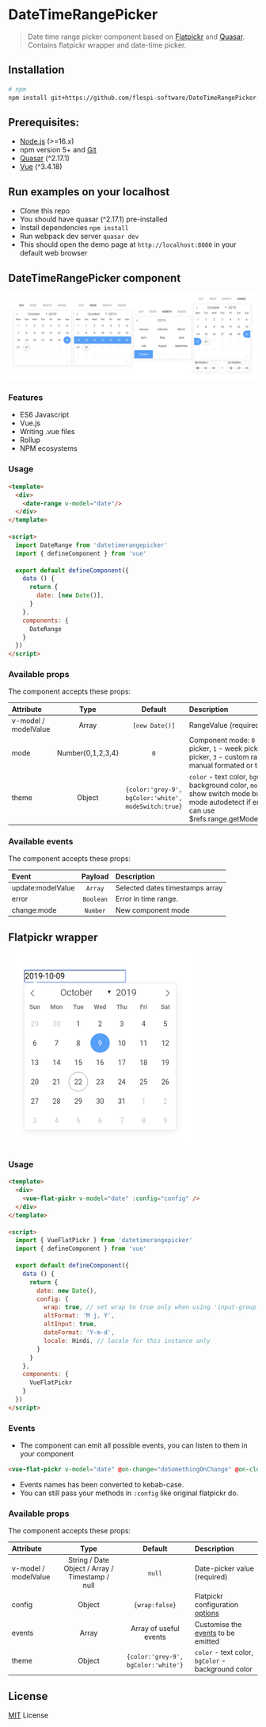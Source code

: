 # DateTimeRangePicker
> Date time range picker component based on [Flatpickr](https://flatpickr.js.org) and [Quasar](https://quasar-framework.org/). Contains flatpickr wrapper and date-time picker.

## Installation
```bash
# npm
npm install git+https://github.com/flespi-software/DateTimeRangePicker.git --save
```

## Prerequisites:

- [Node.js](https://nodejs.org/en/) (>=16.x)
- npm version 5+ and [Git](https://git-scm.com/)
- [Quasar](https://quasar.dev/) (^2.17.1)
- [Vue](https://vuejs.org/) (^3.4.18)

## Run examples on your localhost
* Clone this repo
* You should have quasar (^2.17.1) pre-installed
* Install dependencies `npm install`
* Run webpack dev server `quasar dev`
* This should open the demo page at `http://localhost:8080` in your default web browser

## DateTimeRangePicker component

![Screenshot](/misc/component.png?raw=true "DateTimeRangePicker")

### Features
* ES6 Javascript
* Vue.js
* Writing .vue files
* Rollup
* NPM ecosystems

### Usage

```html
<template>
  <div>
    <date-range v-model="date"/>
  </div>
</template>

<script>
  import DateRange from 'datetimerangepicker'
  import { defineComponent } from 'vue'

  export default defineComponent({
    data () {
      return {
        date: [new Date()],
      }
    },
    components: {
      DateRange
    }
  })
</script>
```
### Available props
The component accepts these props:

| Attribute             | Type                                            | Default              | Description           |
| :---                  | :---:                                           | :---:                | :---                  |
| v-model / modelValue  | Array                                           | `[new Date()]`               | RangeValue (required) |
| mode                  | Number{0,1,2,3,4}                              | `0`                  | Component mode: `0` - Single date picker, `1` - week picker, `2` - month picker, `3` - custom range picker, `4` - manual formated or timestamp mode|
| theme                 | Object                                           | `{color:'grey-9', bgColor:'white', modeSwitch:true}` | `color` - text color, `bgColor` - background color, `modeSwitch` - need show switch mode buttons(it works mode autodetect if enabled, else you can use $refs.range.getModeByRange(range)) |

### Available events
The component accepts these props:

| Event              | Payload                                            | Description      |
| :---               | :---:                                           | :---             |
| update:modelValue  | `Array` | Selected dates timestamps array |
| error              | `Boolean` | Error in time range. |
| change:mode        | `Number` | New component mode |

## Flatpickr wrapper
![Screenshot](/misc/wrapper.png?raw=true "Flatpickr wrapper")
### Usage
```html
<template>
  <div>
    <vue-flat-pickr v-model="date" :config="config" />
  </div>
</template>

<script>
  import { VueFlatPickr } from 'datetimerangepicker'
  import { defineComponent } from 'vue'

  export default defineComponent({
    data () {
      return {
        date: new Date(),
        config: {
          wrap: true, // set wrap to true only when using 'input-group'
          altFormat: 'M j, Y',
          altInput: true,
          dateFormat: 'Y-m-d',
          locale: Hindi, // locale for this instance only
        }
      }
    },
    components: {
      VueFlatPickr
    }
  })
</script>
```
### Events
* The component can emit all possible events, you can listen to them in your component
```html
<vue-flat-pickr v-model="date" @on-change="doSomethingOnChange" @on-close="doSomethingOnClose" />
```
* Events names has been converted to kebab-case.
* You can still pass your methods in `:config` like original flatpickr do.

### Available props
The component accepts these props:

| Attribute             | Type                                            | Default              | Description      |
| :---                  | :---:                                           | :---:                | :---             |
| v-model / modelValue  | String / Date Object / Array / Timestamp / null | `null`               | Date-picker value (required) |
| config                | Object                                          | `{wrap:false}`       | Flatpickr configuration [options](https://chmln.github.io/flatpickr/options/)|
| events                | Array                                           | Array of useful events  | Customise the [events](https://chmln.github.io/flatpickr/events/) to be emitted|
| theme                 | Object                                          | `{color:'grey-9', bgColor:'white'}` | `color` - text color, `bgColor` - background color |
## License
[MIT](LICENSE) License
